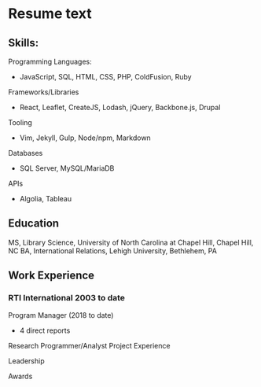 # Resume text

## Skills:

Programming Languages:
- JavaScript, SQL, HTML, CSS, PHP, ColdFusion, Ruby

Frameworks/Libraries
- React, Leaflet, CreateJS, Lodash, jQuery, Backbone.js, Drupal

Tooling
- Vim, Jekyll, Gulp, Node/npm, Markdown

Databases
- SQL Server, MySQL/MariaDB

APIs
- Algolia, Tableau

## Education

MS, Library Science, University of North Carolina at Chapel Hill, Chapel Hill, NC
BA, International Relations, Lehigh University, Bethlehem, PA

## Work Experience

### RTI International 2003 to date
Program Manager (2018 to date)
  - 4 direct reports

Research Programmer/Analyst
Project Experience

Leadership

Awards






